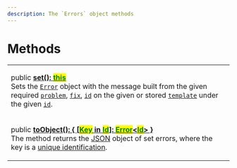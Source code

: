 ```yaml
---
description: The `Errors` object methods
---
```


# Methods

|                                                                                                                                                                                                                                                                                                                                                                                                                                                                                                                                                                                                                                                                     |
| ------------------------------------------------------------------------------------------------------------------------------------------------------------------------------------------------------------------------------------------------------------------------------------------------------------------------------------------------------------------------------------------------------------------------------------------------------------------------------------------------------------------------------------------------------------------------------------------------------------------------------------------------------------------- |
| <p>public <a href="set.md"><strong>set(): </strong><mark style="color:green;"><strong>this</strong></mark></a><br>Sets the <a href="broken-reference"><code>Error</code></a> object with the message built from the given required <a href="set.md#problem-string"><code>problem</code></a>, <a href="set.md#fix-string"><code>fix</code></a>, <a href="set.md#id-errorid"><code>id</code></a> on the given or stored <a href="set.md#template-errors.template"><code>template</code></a> under the given <a href="set.md#id-errorid"><code>id</code></a>.</p>                                                                                                      |
| <p>public <a href="toobject.md"><strong>toObject(): { [</strong><mark style="color:green;"><strong>Key</strong></mark><strong> in </strong><mark style="color:green;"><strong>Id</strong></mark><strong>]: </strong><mark style="color:green;"><strong>Error</strong></mark><strong>&#x3C;</strong><mark style="color:green;"><strong>Id</strong></mark><strong>> }</strong></a><br>The method returns the <a href="https://developer.mozilla.org/en-US/docs/Web/JavaScript/Reference/Global_Objects/JSON">JSON</a> object of set errors, where the key is a <a href="../../getting-started/basic-concepts.md#unique-identification">unique identification</a>.</p> |
